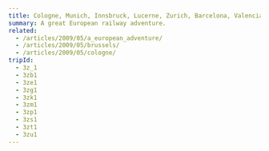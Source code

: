 ```yaml
---
title: Cologne, Munich, Innsbruck, Lucerne, Zurich, Barcelona, Valencia and Paris
summary: A great European railway adventure.
related:
  - /articles/2009/05/a_european_adventure/
  - /articles/2009/05/brussels/
  - /articles/2009/05/cologne/
tripId:
  - 3z_1
  - 3zb1
  - 3ze1
  - 3zg1
  - 3zk1
  - 3zm1
  - 3zp1
  - 3zs1
  - 3zt1
  - 3zu1
---
```


